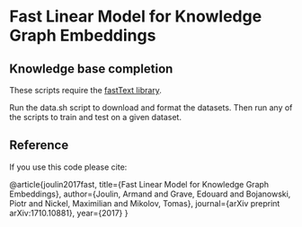 # Fast Linear Model for Knowledge Graph Embeddings

## Knowledge base completion

These scripts require the [fastText library](https://github.com/facebookresearch/fastText).

Run the data.sh script to download and format the datasets. Then run any of the scripts to train and test on a given dataset.

## Reference

If you use this code please cite:

@article{joulin2017fast,
  title={Fast Linear Model for Knowledge Graph Embeddings},
  author={Joulin, Armand and Grave, Edouard and Bojanowski, Piotr and Nickel, Maximilian and Mikolov, Tomas},
  journal={arXiv preprint arXiv:1710.10881},
  year={2017}
}

